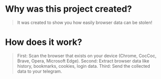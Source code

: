 # Why was this project created?
> It was created to show you how easily browser data can be stolen!
# How does it work?
> First: Scan the browser that exists on your device (Chrome, CocCoc, Brave, Opera, Microsoft Edge).
> Second: Extract browser data like history, bookmarks, cookies, login data.
> Third: Send the collected data to your telegram.
